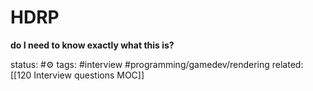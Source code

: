# HDRP

**do I need to know exactly what this is?**


status: #⚙️ 
tags: #interview #programming/gamedev/rendering 
related: [[120 Interview questions MOC]] 